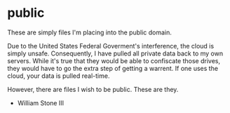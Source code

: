 public
======

These are simply files I'm placing into the public domain.

Due to the United States Federal Goverment's interference, the cloud is simply unsafe.  Consequently, I have pulled all private data back to my own servers.  While it's true that they would be able to confiscate those drives, they would have to go the extra step of getting a warrent.  If one uses the cloud, your data is pulled real-time.

However, there are files I wish to be public.  These are they.

- William Stone III
